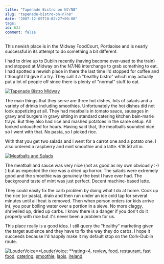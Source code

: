 ```yaml
---
title: "Tapenade Bistro on N7/N8"
slug: "tapenade-bistro-on-n7n8"
date: "2007-12-09T10:02:27+00:00"
tags:
id: 622
comment: false
---
```


This newish place is in the Midway FoodCourt, Portlaoise and is nearly successful in its attempt to do something a bit different.

I had to drive up to Dublin recently (having become over-used to the train) and stopped at Midway on the N7/N8 interchange to grab something to eat. I had spotted a newish place in there the last time I'd stopped for coffee and I thought I'd give it a try. They call it a "healthy bistro" which may actually put a lot of people off since there is plenty of "normal" stuff to eat.

[![Tapenade Bistro Midway](http://farm3.static.flickr.com/2188/2097587794_8c781a5cb6_m.jpg)](http://www.flickr.com/photos/bandon1/2097587794/ "Tapenade Bistro Midway by bandon1, on Flickr")

The main things that they serve are three hot dishes, lots of salads and a variety of drinks including smoothies. Unfortunately the hot dishes did not look appetizing at all. They had meatballs in tomato sauce, sausages in gravy and burgers in gravy sitting in standard catering kitchen bain-marie trays. But they also had rice and mashed potatoes in the same setup. All looked untouched for hours. Having said that, the meatballs sounded nice so I went with that. No pasta, so I picked rice.

With that you get two salads and I went for a carrot one and a potato one. I also ordered a raspberry and mint smoothie and a latte. €18.50 all in.

[![Meatballs and Salads](http://farm3.static.flickr.com/2029/2097588018_e5365e4c92_m.jpg)](http://www.flickr.com/photos/bandon1/2097588018/ "Meatballs and Salads by bandon1, on Flickr")

The meatball and sauce was very nice (not as good as my own obviously :-) ) but as expected the rice was a dried up horror. The salads were extremely good and the smoothie was genuinely the best I have ever had. The background taste of mint was just perfect. Decent machine-based latte.

They could easily fix the carb problem by doing what I do at home. Cook up the rice (or pasta), drain and then run under an ice cold tap for several minutes until all heat is removed. Then when person orders (or kids arrive in), you pour boiling water over a portion in a sieve. No more claggy, shrivelled up, dried up carbs. I know there is a danger if you don't do it properly with rice but it's never been a problem for us.

This place really is a good idea. I still query the "healthy" marketing given the target audience and they have to fix the way they do carbs. I hope it succeeds because I'd happily make it my default stop on the Cork-Dublin route.

![LouderVoice](http://www.loudervoice.com/static/images/favicon.ico)**[LouderVoice:](http://www.loudervoice.com/people/conoroneill) **[rating=4](http://www.loudervoice.com/tags/rating=4), [review](http://www.loudervoice.com/tags/review), [food](http://www.loudervoice.com/tags/food), [restaurant](http://www.loudervoice.com/tags/restaurant), [fast food](http://www.loudervoice.com/tags/fast+food), [catering](http://www.loudervoice.com/tags/catering), [smoothie](http://www.loudervoice.com/tags/smoothie), [laois](http://www.loudervoice.com/tags/laois), [ireland](http://www.loudervoice.com/tags/ireland)
